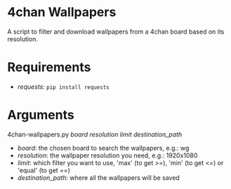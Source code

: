 # 4chan Wallpapers

A script to filter and download wallpapers from a 4chan board based on its resolution.

# Requirements
 - *requests*: ``pip install requests``

# Arguments
4chan-wallpapers.py *board* *resolution* *limit* *destination_path*
 - *board*: the chosen board to search the wallpapers, e.g.: wg
 - *resolution*: the wallpaper resolution you need, e.g.: 1920x1080 
 - *limit*: which filter you want to use, 'max' (to get >=), 'min' (to get <=) or 'equal' (to get ==)
 - *destination_path*: where all the wallpapers will be saved

